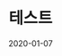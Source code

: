 ---
layout: post
title: "테스트"
date: 2020-01-07
excerpt: "A ton of text to test readability."
tags: [sample post, readability, test]
comments: true
---